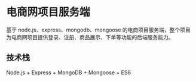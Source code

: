 # 电商网项目服务端
基于 node.js、express、mongodb、mongoose 的电商项目服务端，整个项目为电商网项目提供登录、注册、商品展示、下单等功能的后端服务能力。

## 技术栈
Node.js + Express + MongoDB + Mongoose + ES6

